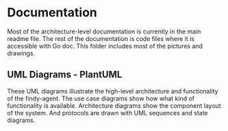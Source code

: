 # Documentation

Most of the architecture-level documentation is currently in the main readme
file. The rest of the documentation is code
files where it is accessible with Go doc. This folder includes most of the
pictures and drawings.

## UML Diagrams - PlantUML

These UML diagrams illustrate the high-level architecture and functionality of
the findy-agent. The use case diagrams show how what kind of functionality is
available. Architecture diagrams show the component layout of the system. And
protocols are drawn with UML sequences and state diagrams.
